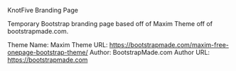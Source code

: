 KnotFive Branding Page

Temporary Bootstrap branding page based off of Maxim Theme off of bootstrapmade.com.


Theme Name: Maxim
Theme URL: https://bootstrapmade.com/maxim-free-onepage-bootstrap-theme/
Author: BootstrapMade.com
Author URL: https://bootstrapmade.com
